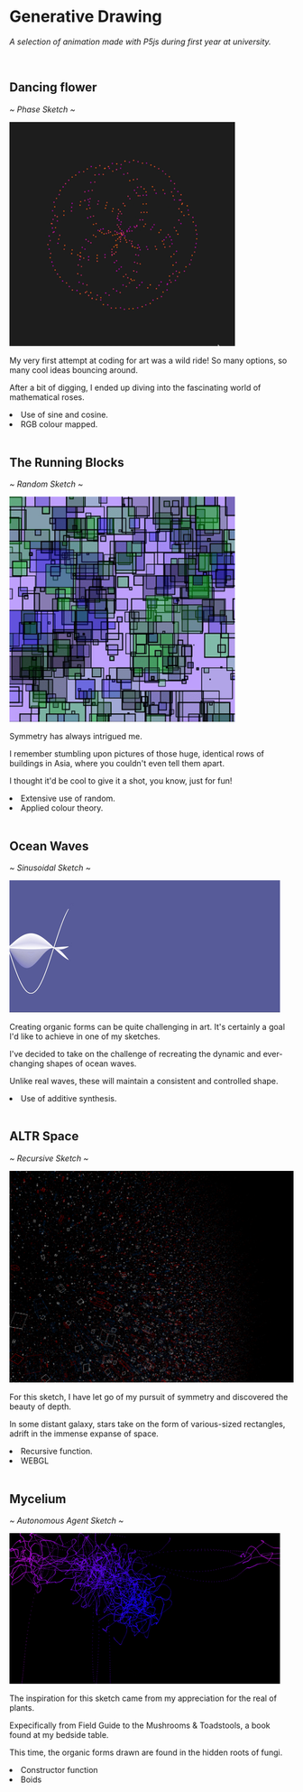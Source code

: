 <h1> Generative Drawing </h1> 

<p><em> A selection of animation made with P5js during first year at university. </em></p>
<br>

<h2> Dancing flower </h2>
<p><em> ~ Phase Sketch ~ </em></p>

<img src="https://github.com/gpols/Generative-Drawing/blob/0188bf397111e9d827821e76ec5427039312cf03/phase_sketch.gif" width="400">
<p> My very first attempt at coding for art was a wild ride! So many options, so many cool ideas bouncing around. </p>
<p> After a bit of digging, I ended up diving into the fascinating world of mathematical roses. </p>
<li> Use of sine and cosine.  </li> 
<li> RGB colour mapped. </li>
<br>

<h2> The Running Blocks </h2>
<p><em> ~ Random Sketch ~ </em></p>

<img src="https://github.com/gpols/Generative-Drawing/blob/e8fc57195786fade6053f0f43d8e5637368b3c89/images%3Agifs/random.gif" width="400">
<p> Symmetry has always intrigued me. </p>
<p> I remember stumbling upon pictures of those huge, identical rows of buildings in Asia, where you couldn't even tell them apart.</p> 
<p> I thought it'd be cool to give it a shot, you know, just for fun! </p>
<li> Extensive use of random.</li>
<li> Applied colour theory.</li>
<br>

<h2> Ocean Waves </h2>
<p><em> ~ Sinusoidal Sketch ~ </em></p>

<img src="https://github.com/gpols/Generative-Drawing/blob/f0bf349e9b138afe903077c842232f6aab938417/images%3Agifs/sinusoidal.gif">
<p> Creating organic forms can be quite challenging in art. It's certainly a goal I'd like to achieve in one of my sketches. </p>
<p> I've decided to take on the challenge of recreating the dynamic and ever-changing shapes of ocean waves. </p>
<p> Unlike real waves, these will maintain a consistent and controlled shape. </p>
<li> Use of additive synthesis. </li>
<br>

<h2> ALTR Space </h2> 
<p><em> ~ Recursive Sketch ~ </em></p>

<img src="https://github.com/gpols/Generative-Drawing/blob/907875d2ad41a783aa5c44b77a1dfc3d2b4e9884/images%3Agifs/recursive.png" width="600">
<p> For this sketch, I have let go of my pursuit of symmetry and discovered the beauty of depth. </p>
<p> In some distant galaxy, stars take on the form of various-sized rectangles, adrift in the immense expanse of space.</p>
<li> Recursive function.</li>
<li> WEBGL </li>
<br>

<h2> Mycelium </h2>  
<p><em> ~ Autonomous Agent Sketch ~ </em></p>

<img src="https://github.com/gpols/Generative-Drawing/blob/c2b3749efb330332f6d6a434f6948953d7177ef2/images%3Agifs/autonomous_agent_gif.gif">
<p> The inspiration for this sketch came from my appreciation for the real of plants. </p> 
<p> Expecifically from Field Guide to the Mushrooms & Toadstools, a book found at my bedside table.  </p>
<p> This time,  the organic forms drawn are found in the hidden roots of fungi. </p>
<li> Constructor function </li>
<li> Boids </li>












